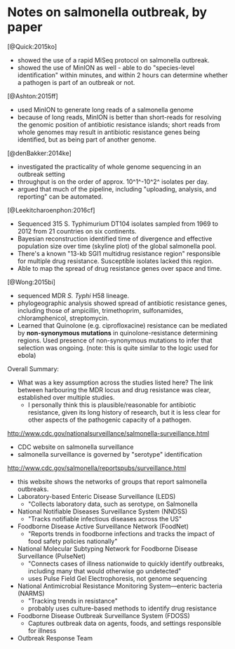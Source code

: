 # Notes on salmonella outbreak, by paper

[@Quick:2015ko]
- showed the use of a rapid MiSeq protocol on salmonella outbreak.
- showed the use of MinION as well - able to do "species-level identification" within minutes, and within 2 hours can determine whether a pathogen is part of an outbreak or not.

[@Ashton:2015ff]
- used MinION to generate long reads of a salmonella genome
- because of long reads, MinION is better than short-reads for resolving the genomic position of antibiotic resistance islands; short reads from whole genomes may result in antibiotic resistance genes being identified, but as being part of another genome.

[@denBakker:2014ke]
- investigated the practicality of whole genome sequencing in an outbreak setting
- throughput is on the order of approx. 10^1^-10^2^ isolates per day.
- argued that much of the pipeline, including "uploading, analysis, and reporting" can be automated.

[@Leekitcharoenphon:2016cf]
- Sequenced 315 S. Typhimurium DT104 isolates sampled from 1969 to 2012 from 21 countries on six continents.
- Bayesian reconstruction identified time of divergence and effective population size over time (skyline plot) of the global salmonella pool.
- There's a known "13-kb SGI1 multidrug resistance region" responsible for multiple drug resistance. Susceptible isolates lacked this region.
- Able to map the spread of drug resistance genes over space and time.

[@Wong:2015bi]
- sequenced MDR *S. Typhi* H58 lineage.
- phylogeographic analysis showed spread of antibiotic resistance genes, including those of ampicillin, trimethoprim, sulfonamides, chloramphenicol, streptomycin.
- Learned that Quinolone (e.g. ciprofloxacine) resistance can be mediated by **non-synonymous mutations** in quinolone-resistance determining regions. Used presence of non-synonymous mutations to infer that selection was ongoing. (note: this is quite similar to the logic used for ebola)

Overall Summary:
- What was a key assumption across the studies listed here? The link between harbouring the MDR locus and drug resistance was clear, established over multiple studies.
  - I personally think this is plausible/reasonable for antibiotic resistance, given its long history of research, but it is less clear for other aspects of the pathogenic capacity of a pathogen.

http://www.cdc.gov/nationalsurveillance/salmonella-surveillance.html
- CDC website on salmonella surveillance
- salmonella surveillance is governed by "serotype" identification

http://www.cdc.gov/salmonella/reportspubs/surveillance.html
- this website shows the networks of groups that report salmonella outbreaks.
- Laboratory-based Enteric Disease Surveillance (LEDS)
  - "Collects laboratory data, such as serotype, on Salmonella
- National Notifiable Diseases Surveillance System (NNDSS)
  - "Tracks notifiable infectious diseases across the US"
- Foodborne Disease Active Surveillance Network (FoodNet)
  - "Reports trends in foodborne infections and tracks the impact of food safety policies nationally"
- National Molecular Subtyping Network for Foodborne Disease Surveillance (PulseNet)
  - "Connects cases of illness nationwide to quickly identify outbreaks, including many that would otherwise go undetected"
  - uses Pulse Field Gel Electrophoresis, not genome sequencing
- National Antimicrobial Resistance Monitoring System—enteric bacteria (NARMS)
  - "Tracking trends in resistance"
  - probably uses culture-based methods to identify drug resistance
- Foodborne Disease Outbreak Surveillance System (FDOSS)
  - Captures outbreak data on agents, foods, and settings responsible for illness
- Outbreak Response Team
